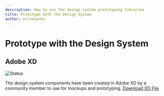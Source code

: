 ```yaml
---
description: How to use the design system prototyping libraries
title: Prototype with the Design System
author: orinevares
---
```


# Prototype with the Design System

## Adobe XD
![Status](https://img.shields.io/badge/Community%20Contribution-v1.0-blue)

The design system components have been created in Adobe XD by a community member to use for mockups and prototyping.
[Download XD File](https://github.com/bcgov/design-system/raw/master/assets/Design-System-v6.xd)
